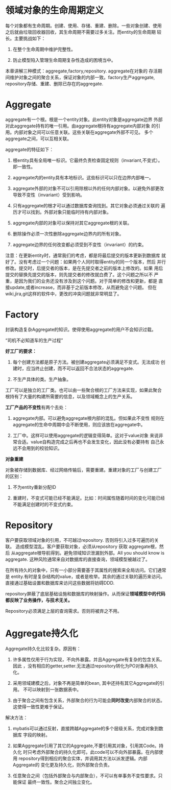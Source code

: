 # 领域对象的生命周期定义

每个对象都有生命周期。创建、使用、存储、重建、删除。一些对象创建、使用
之后就由垃圾回收器回收，其生命周期不需要过多关注。而entity的生命周期
较长。主要挑战如下：

1. 在整个生命周期中维护完整性。

2. 防止模型陷入管理生命周期复杂性造成的困境当中。

本章讲解三种模式：aggregate,factory,repository. aggregate在对象的
存活期间维护对象之间的聚合关系，保证对象的内部一致。factory生产aggregate,
repository存储、重建、删除已存在的aggregate.

# Aggregate

aggregate有一个根。根是一个entity对象。此entity对象是aggregate边界
外部对此aggregate持有的唯一引用。由aggregate根持有aggregate内部对象
的引用。内部对象之间可以任意关联。这些关联在aggregate外部不可见。
多个aggregate之间，可以互相关联。

aggregate的特征如下：

1. 根entity具有全局唯一标识。它最终负责检查固定规则（invariant,不变式）。
即一致性。

2. aggregate内的entity具有本地标识。这些标识可以只在边界内部唯一。

3. aggregate外部的对象不可以引用除根以外的任何内部对象。以避免外部更改
导致不变性（invariant）受到影响。

4. 只有aggregate的根才可以通过数据库查询找到。其它对象必须通过关联的
遍历才可以找到。外部对象只能临时持有内部对象。

5. aggregate内部的对象可以保持对其它aggregate根的关联。

6. 删除操作必须一次性删除aggregate边界内的所有对象。

7. aggregate边界的任何改变都必须受到不变性（invariant）的约束。

注意：在更新entity时，通常我们的考虑，都是将最后提交的版本更新到数据库
就好了。没有考虑过一个问题：如果两个人同时取得entity的同一个版本，然后
并行修改。提交时，后提交者的版本，是在先提交者之前的版本上修改的。如果
用后提交的替换先提交的版本，则先提交者的修改就白费了。这个问题之所以不
严重，是因为我们的业务还没有涉及到这个问题。对于简单的修改和更新，都是
直接update,或者increase，而非基于之前版本修改，从而避免这个问题。
但在wiki,jira,git这样的软件中，更改的冲突问题就非常明显了。

# Factory

封装构造复杂Aggregate的知识。使得使用aggregate的用户不会知识过载。

“司机不必知道车的生产过程”

**好工厂的要求：**

1. 每个创建方法都是原子方法。被创建aggregate必须满足不变式。无法成功
创建时，应当终止创建，而不可以返回不合法状态的aggregate.

2. 不生产具体的类。生产抽象。

工厂可以是独立的工厂类。也可以由一些聚合根的工厂方法来实现，如果此聚合
根持有了大量的构建所需要的信息，以及领域概念上的生产关系。

**工厂产品的不变性**有两个去处：

1. aggregate内部。可以避免aggregate根内部的混乱。但如果此不变性
规则在aggregate的生命中周期中会不断使用，则应该放在aggregate中。

2. 工厂中。这样可以使用aggregate的逻辑变得简单。这对于value对象
来说非常合适。value自构造完成之后再也不会发生变化，因此没有必要持有
自己永远不会用到的校验知识。

**对象重建**

对象被存储到数据库、经过网络传输后，需要重建。重建对象的工厂与创建工厂
的区别：

1. 不为entity重新分配ID

2. 重建时，不变式可能已经不能满足。比如：时间属性随着时间的变化可能已经
不能满足创建时的不变式约束。

# Repository

客户要获取领域对象的引用，不可越过repository. 否则将引入过多可遍历的关联。
造成模型混乱。客户要获取对象，必须从repository 获取 aggregate根，然后
从aggregate根导航得到。避免领域知识泄漏到外部。All you should know
is aggregate. 这种风险通常来自对数据库的直接查询，领域模型被越过了。

在所有持久的对象中，只有一小部分需要基于其属性的搜索来全局访问。它们通常是
entity.有时是复杂结构的value，或者是枚举。其余的通过关联的遍历来访问。
直接通过基础设置和数据库来访问这些数据将妨碍DDD.

repository屏蔽了底层基础设施和数据库的映射操作。从而保证**领域模型中的代码
都反映了业务操作，与技术无关。**

Repository必须满足上层的查询需求。否则将被弃之不用。

# Aggregate持久化
Aggregate持久化比较复杂。原因有：

1. 许多属性仅用于行为实现，不向外暴露。并且Aggregate有复杂的包含关系。因此
   ，没有相应的getter,setter.无法通过repository转化为PO对象再持久化。

2. 采用领域建模之后，对象不再是简单的bean, 其中还持有其它Aggregate的引用。
   不可以映射到一张数据表中。

3. 由于聚合之间有包含关系，外部聚合的行为可能会**同时改变**内部聚合的状态。
   这使得一致性更难于保证。

解决方法：

1. mybatis可以通过反射，直接跨越Aggregate的多个层级关系，完成对象到数据库
   字段的映射。

2. 如果Aggregate引用了其它的Aggregate,不要引用其对象，引用其Code。持久化
   时只考虑外部聚合的持久化即可。此code可以不向外部暴露。在内部使用
   repository得到相应的聚合实体，并调用其方法以派发逻辑。内部Aggregate的
   变化更及持久化，则外部聚合负责。

3. 任意聚合之间（包括外部聚合与内部聚合），不可以有单事务不变性要求。只能保证
   最终一致性。聚合之间独立变化。
